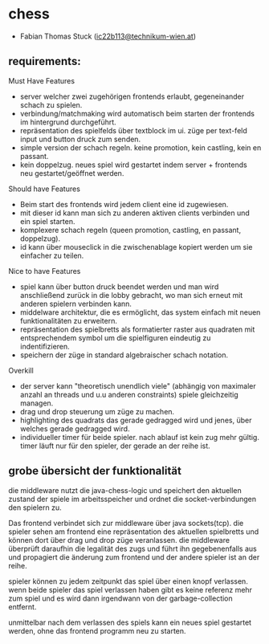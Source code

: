 # chess
- Fabian Thomas Stuck (ic22b113@technikum-wien.at)

## requirements:

Must Have Features
 
- server welcher zwei zugehörigen frontends erlaubt, gegeneinander schach zu spielen.
- verbindung/matchmaking wird automatisch beim starten der frontends im hintergrund durchgeführt.
- repräsentation des spielfelds über textblock im ui. züge per text-feld input und button druck zum senden.
- simple version der schach regeln. keine promotion, kein castling, kein en passant.
- kein doppelzug. neues spiel wird gestartet indem server + frontends neu gestartet/geöffnet werden.

Should have Features

- Beim start des frontends wird jedem client eine id zugewiesen.
- mit dieser id kann man sich zu anderen aktiven clients verbinden und ein spiel starten.
- komplexere schach regeln (queen promotion, castling, en passant, doppelzug).
- id kann über mouseclick in die zwischenablage kopiert werden um sie einfacher zu teilen.
 
Nice to have Features

- spiel kann über button druck beendet werden und man wird anschließend zurück in die lobby gebracht, wo man sich erneut mit anderen spielern verbinden kann.
- middelware architektur, die es ermöglicht, das system einfach mit neuen funktionalitäten zu erweitern.
- repräsentation des spielbretts als formatierter raster aus quadraten mit entsprechendem symbol um die spielfiguren eindeutig zu indentifizieren.
- speichern der züge in standard algebraischer schach notation.

Overkill

- der server kann "theoretisch unendlich viele" (abhängig von maximaler anzahl an threads und u.u anderen constraints) spiele gleichzeitig managen.
- drag und drop steuerung um züge zu machen.
- highlighting des quadrats das gerade gedragged wird und jenes, über welches gerade gedragged wird.
- individueller timer für beide spieler. nach ablauf ist kein zug mehr gültig. timer läuft nur für den spieler, der gerade an der reihe ist.


## grobe übersicht der funktionalität

die middleware nutzt die java-chess-logic und speichert den aktuellen zustand der spiele im arbeitsspeicher und ordnet die socket-verbindungen den spielern zu.

Das frontend verbindet sich zur middleware über java sockets(tcp).
die spieler sehen am frontend eine repräsentation des aktuellen spielbretts und können dort über drag und drop züge veranlassen.
die middleware überprüft daraufhin die legalität des zugs und führt ihn gegebenenfalls aus und propagiert die änderung zum frontend und der andere spieler ist an der reihe.

spieler können zu jedem zeitpunkt das spiel über einen knopf verlassen.
wenn beide spieler das spiel verlassen haben gibt es keine referenz mehr zum spiel und es wird dann irgendwann von der garbage-collection entfernt.

unmittelbar nach dem verlassen des spiels kann ein neues spiel gestartet werden, ohne das frontend programm neu zu starten.


